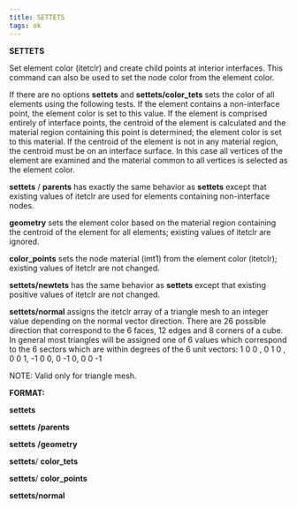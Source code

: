 ```yaml
---
title: SETTETS
tags: ok
---
```


**SETTETS**

Set element color (itetclr) and create child points at interior
interfaces. This command can also be used to set the node color from the
element color.

If there are no options **settets** and **settets/color\_tets** sets the
color of all elements using the following tests. If the element contains
a non-interface point, the element color is set to this value. If the
element is comprised entirely of interface points, the centroid of the
element is calculated and the material region containing this point is
determined; the element color is set to this material. If the centroid
of the element is not in any material region, the centroid must be on an
interface surface. In this case all vertices of the element are examined
and the material common to all vertices is selected as the element
color.

**settets** / **parents** has exactly the same behavior as **settets**
except that existing values of itetclr are used for elements containing
non-interface nodes.

**geometry** sets the element color based on the material region
containing the centroid of the element for all elements; existing values
of itetclr are ignored.

 **color\_points** sets the node material (imt1) from the element color
(itetclr); existing values of itetclr are not changed.

**settets/newtets** has the same behavior  as **settets** except
that existing positive values of itetclr are not changed.

**settets/normal** assigns the itetclr array of a triangle mesh to an
integer value depending on the normal vector direction. There are 26
possible direction that correspond to the 6 faces, 12 edges and 8
corners of a cube.  In general most triangles will be assigned one of 6
values which correspond to the 6 sectors which are within  degrees of
the 6 unit vectors: 1 0 0 , 0 1 0 , 0 0 1, -1 0 0, 0 -1 0, 0 0 -1

NOTE: Valid only for triangle mesh.

**FORMAT:**

**settets**

**settets** **/parents**

**settets** **/geometry**

**settets**/ **color\_tets**

**settets**/ **color\_points**

**settets/normal**
